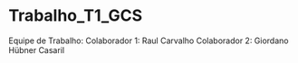 # Trabalho_T1_GCS
Equipe de Trabalho:
Colaborador 1: Raul Carvalho
Colaborador 2: Giordano Hübner Casaril
